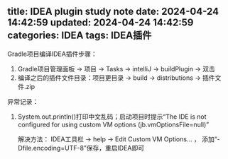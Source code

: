 title: IDEA plugin study note
date: 2024-04-24 14:42:59
updated: 2024-04-24 14:42:59
categories: IDEA
tags: IDEA插件
---

Gradle项目编译IDEA插件步骤：
1. Gradle项目管理面板 -> 项目 -> Tasks -> intelliJ -> buildPlugin -> 双击
2. 编译之后的插件文件目录：项目更目录 -> build -> distributions -> 插件文件.zip




异常记录：
1. System.out.println()打印中文乱码；启动项目时提示“The IDE is not configured for using custom VM options (jb.vmOptionsFile=null)”
	
	解决方法： IDEA工具栏 -> help -> Edit Custom VM Options... ， 添加“-Dfile.encoding=UTF-8”保存，重启IDEA即可